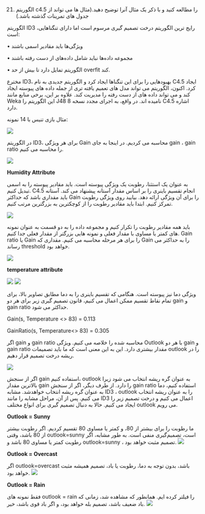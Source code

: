 21. الگوریتم c4.5 را مطالعه کنید و با ذکر یک مثال آنرا توضیح دهید.(مثال ها می تواند از جدول های تمرینات گذشته باشد.)


الگوریتم ID3 ،رایج ترین الگوریتم درخت تصمیم گیری مرسوم است اما دارای تنگناهایی است:

•	ویژگی‌ها باید مقادیر اسمی باشند

•	 مجموعه داده‌ها نباید شامل داده‌های از دست رفته باشند

•	الگوریتم تمایل دارد تا بیش از حد overfit  کند.

مخترع ID3، بهبودهایی را برای این تنگناها ایجاد کرد و الگوریتم جدیدی به نام C4.5 ایجاد کرد. اکنون، الگوریتم می تواند مدل های تعمیم یافته تری از جمله داده های پیوسته ایجاد کند و می تواند داده های از دست رفته را مدیریت کند. علاوه بر این، برخی منابع مانند Weka این الگوریتم را J48 نامیده اند. در واقع، به اجرای مجدد نسخه 8 C4.5 اشاره دارد.

مثال بازی تنیس با 14 نمونه:

![](https://github.com/semnan-university-ai/machine-learning-class/blob/main/excersiecs/HamidehEhsani/21/play%20tennis%20example.PNG)

در الگوریتم ID3، برای هر ویژگی Gain محاسبه می کردیم. در اینجا به جای gain ، gain ratio  را محاسبه می کنیم.

![](https://github.com/semnan-university-ai/machine-learning-class/blob/main/excersiecs/HamidehEhsani/21/1.jpg)

**Humidity Attribute**

به عنوان یک استثنا، رطوبت یک ویژگی پیوسته است. باید مقادیر پیوسته را به اسمی تبدیل کنیم. C4.5 انجام تقسیم باینری را بر اساس مقدار آستانه پیشنهاد می کند. آستانه باید مقداری باشد که حداکثر Gain را برای آن ویژگی ارائه دهد. بیایید روی ویژگی رطوبت تمرکز کنیم. ابتدا باید مقادیر رطوبت را از کوچکترین به بزرگترین مرتب کنیم.

![](https://github.com/semnan-university-ai/machine-learning-class/blob/main/excersiecs/HamidehEhsani/21/2.PNG)

باید همه مقادیر رطوبت را تکرار کنیم و مجموعه داده را به دو قسمت به عنوان نمونه های کمتر یا مساوی با مقدار فعلی و نمونه هایی بزرگتر از مقدار فعلی جدا کنیم. Gain ratio یا Gain را برای هر مرحله محاسبه می کنیم. مقداری که Gain را به حداکثر می رساند threshold  خواهد بود.

![](https://github.com/semnan-university-ai/machine-learning-class/blob/main/excersiecs/HamidehEhsani/21/3.jpg)

**temperature attribute**

![](https://github.com/semnan-university-ai/machine-learning-class/blob/main/excersiecs/HamidehEhsani/21/8_1.jpg)
![](https://github.com/semnan-university-ai/machine-learning-class/blob/main/excersiecs/HamidehEhsani/21/8_2.jpg)

ویژگی دما نیز پیوسته است. هنگامی که تقسیم باینری را به دما مطابق تصاویر بالا، برای تمام نقاط تقسیم ممکن اعمال می کنیم، قانون تصمیم گیری زیر برای هر دو gain  و gain ratio حداکثر می شود.

Gain(s, Temperature <> 83) = 0.113

GainRatio(s, Temperature<> 83) = 0.305

اگر gain و gain ratio محاسبه شده را خلاصه می کنیم. ویژگی Outlook با هر دو gain  و gain ratio مقدار بیشتری دارد. این به این معنی است که ما باید تصمیمات outlook  را در ریشه درخت تصمیم قرار دهیم.

![](https://github.com/semnan-university-ai/machine-learning-class/blob/main/excersiecs/HamidehEhsani/21/4.PNG)

اگر از سنجش gain  استفاده کنیم، outlook به عنوان گره ریشه انتخاب می شود زیرا بالاترین مقدار gain  را دارد. از طرف دیگر، اگر از سنجش gain ratio استفاده کنیم، دما به عنوان گره ریشه انتخاب خواهدشد. مشابه ID3 ،  outlook را به عنوان ریشه انتخاب می کنیم. پس از آن، مراحل مشابه را مانند ID3 اعمال می کنیم و درخت تصمیم زیر را ایجاد می کنیم. حالا به دنبال تصمیم گیری برای انواع مختلف outlook می رویم.

**Outlook = Sunny**

ما رطوبت را برای بیشتر از 80، و کمتر یا مساوی 80 تقسیم کردیم. اگر رطوبت بیشتر از 80 باشد، وقتی outlook=sunny است، تصمیم‌گیری منفی است. به طور مشابه، اگر رطوبت کمتر یا مساوی 80 باشد و outlook=sunny ، تصمیم مثبت خواهد بود.
![](https://github.com/semnan-university-ai/machine-learning-class/blob/main/excersiecs/HamidehEhsani/21/5.PNG)

**Outlook = Overcast**

اگر outlook=overcast باشد، بدون توجه به دما، رطوبت یا باد، تصمیم همیشه مثبت خواهد بود.
![](https://github.com/semnan-university-ai/machine-learning-class/blob/main/excersiecs/HamidehEhsani/21/6.PNG)

**Outlook = Rain**

فقط نمونه های outlook = rain  را فیلتر کرده ایم. همانطور که مشاهده شد، زمانی که باد ضعیف باشد، تصمیم بله خواهد بود، و اگر باد قوی باشد، خیر.
![](https://github.com/semnan-university-ai/machine-learning-class/blob/main/excersiecs/HamidehEhsani/21/7.PNG)












